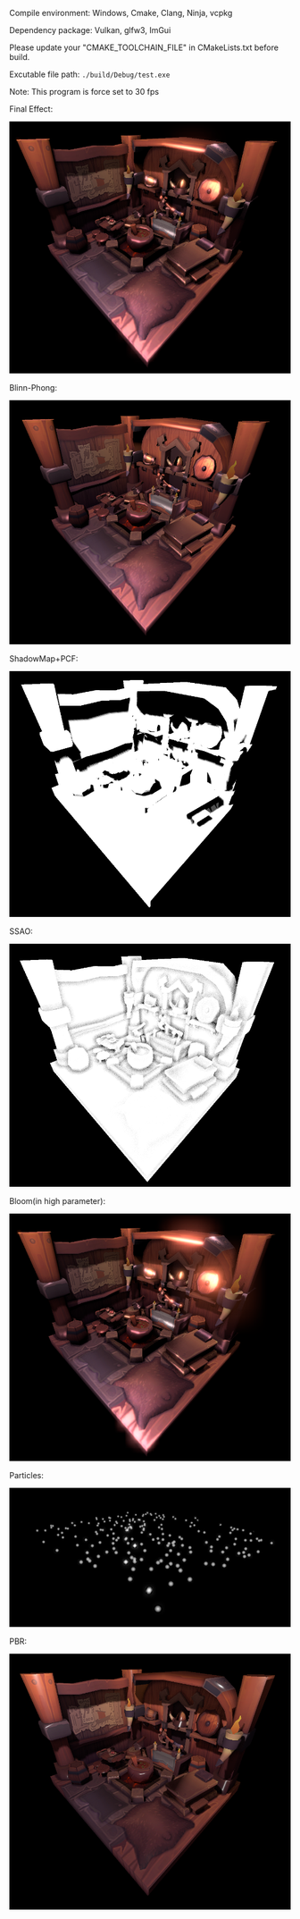 Compile environment: Windows, Cmake, Clang, Ninja, vcpkg

Dependency package: Vulkan, glfw3, ImGui

Please update your "CMAKE_TOOLCHAIN_FILE" in CMakeLists.txt before build.

Excutable file path: `./build/Debug/test.exe`

Note: This program is force set to 30 fps



Final Effect:

![Final](./demo_effect/Final.png)

Blinn-Phong:

![Blinn-Phong](./demo_effect/Blinn-Phong.png)

ShadowMap+PCF:

![ShadowMap](./demo_effect/ShadowMap.png)

SSAO:

![SSAO](./demo_effect/SSAO.png)

Bloom(in high parameter):

![Bloom](./demo_effect/Bloom.png)

Particles:

![Particles](./demo_effect/Particles.png)

PBR:

![PBR](./demo_effect/PBR.png)
